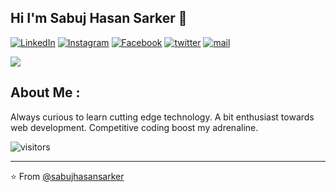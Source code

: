 ## Hi I'm Sabuj Hasan Sarker 👋

<a href="https://www.linkedin.com/in/sabujhasansarker" target="_blank"
        ><img
          src="https://img.shields.io/badge/@sabujhasansarker-%230077B5.svg?&style=flat-square&logo=linkedin&logoColor=white"
          alt="LinkedIn"
      /></a>
      <a href="https://www.instagram.com/sabujhasansarker" target="_blank"
        ><img
          src="https://img.shields.io/badge/@sabujhasansarker-%23E4405F.svg?&style=flat-square&logo=instagram&logoColor=white"
          alt="Instagram"
      /></a>
      <a href="https://www.facebook.com/sabujhasansarker1" target="_blank"
        ><img
          src="https://img.shields.io/badge/@sabujhasansarker1-%231877F2.svg?&style=flat-square&logo=facebook&logoColor=white"
          alt="Facebook"
      /></a>
      <a href="https://twitter.com/sabujhasansarkr" target="_blank"
        ><img
          src="https://img.shields.io/badge/@sabujhasansarkr-%231DA1F2.svg?&style=flat-square&logo=twitter&logoColor=white"
          alt="twitter"
      /></a>
      <a href="mailto:sabujhasansarker@gmail.com">
        <img
          src="https://img.shields.io/badge/sabujhasansarker@gmail.com-%23C14438.svg?&style=flat-square&logo=gmail&logoColor=white"
          alt="mail"
        />
      </a>
      <br>
      
      
![](https://i.ibb.co/brPwCgw/carbon-4.png)
<br>

## About Me :
Always curious to learn cutting edge technology. A bit enthusiast towards web development. Competitive coding boost my adrenaline. <br>

![visitors](https://visitor-badge.glitch.me/badge?page_id=sabujhasansarker) <br>



---

⭐️ From [@sabujhasansarker](https://github.com/sabujhasansarker)



<!-- TO make screenshot of your code, copy below link:  
https://carbon.now.sh/ -->



<!--
**sabujhasansarker/sabujhasansarker** is a ✨ _special_ ✨ repository because its `README.md` (this file) appears on your GitHub profile.

Here are some ideas to get you started:

- 🔭 I’m currently working on ...
- 🌱 I’m currently learning ...
- 👯 I’m looking to collaborate on ...
- 🤔 I’m looking for help with ...
- 💬 Ask me about ...
- 📫 How to reach me: ...
- 😄 Pronouns: ...
- ⚡ Fun fact: ...
-->
